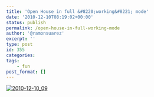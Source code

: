 ```yaml
---
title: 'Open House in full &#8220;working&#8221; mode'
date: '2010-12-10T08:19:02+00:00'
status: publish
permalink: /open-house-in-full-working-mode
author: '@ramonsuarez'
excerpt: ''
type: post
id: 355
categories:
tags:
    - fun
post_format: []
---
```

[![2010-12-10_09](/uploads/2010/12/2010-12-10_09-01-02-scaled-1000.jpg?w=300)](/uploads/2010/12/2010-12-10_09-01-02-scaled-1000.jpg)